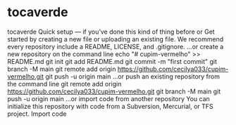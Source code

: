 # tocaverde
tocaverde
Quick setup — if you’ve done this kind of thing before
or
Get started by creating a new file or uploading an existing file. We recommend every repository include a README, LICENSE, and .gitignore.
…or create a new repository on the command line
echo "# cupim-vermelho" >> README.md
git init
git add README.md
git commit -m "first commit"
git branch -M main
git remote add origin https://github.com/cecilya033/cupim-vermelho.git
git push -u origin main
…or push an existing repository from the command line
git remote add origin https://github.com/cecilya033/cupim-vermelho.git
git branch -M main
git push -u origin main
…or import code from another repository
You can initialize this repository with code from a Subversion, Mercurial, or TFS project.
Import code
